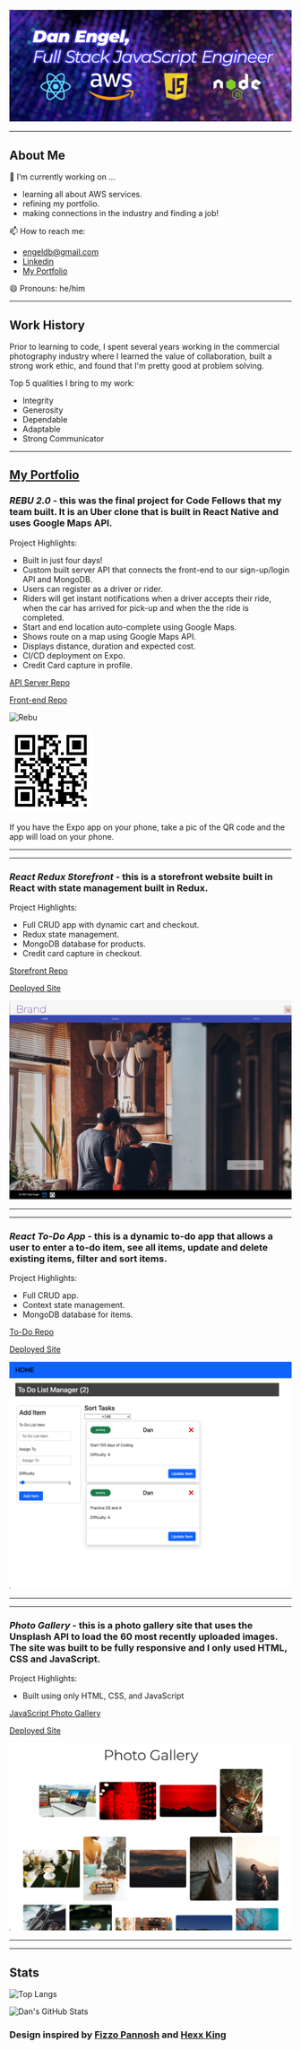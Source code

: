 ![background image](assets/github_header.jpg)

___

## About Me

🔭 I’m currently working on ...
  - learning all about AWS services.
  - refining my portfolio.
   - making connections in the industry and finding a job!

📫 How to reach me:
  - engeldb@gmail.com
  - [Linkedin](https://www.linkedin.com/in/danengel-seattle/)
  - [My Portfolio](https://danengel.webflow.io/)

😄 Pronouns: he/him

___

## Work History

Prior to learning to code, I spent several years working in the commercial photography industry where I learned the value of collaboration, built a strong work ethic, and found that I'm pretty good at problem solving.

Top 5 qualities I bring to my work:

- Integrity
- Generosity
- Dependable
- Adaptable
- Strong Communicator

___

## [My Portfolio](https://danengel.webflow.io/)

### *REBU 2.0* - this was the final project for Code Fellows that my team built. It is an Uber clone that is built in React Native and uses Google Maps API.

Project Highlights:

- Built in just four days!
- Custom built server API that connects the front-end to our sign-up/login API and MongoDB.
- Users can register as a driver or rider.
- Riders will get instant notifications when a driver accepts their ride, when the car has arrived for pick-up and when the the ride is completed.
- Start and end location auto-complete using Google Maps.
- Shows route on a map using Google Maps API.
- Displays distance, duration and expected cost.
- CI/CD deployment on Expo.
- Credit Card capture in profile.

[API Server Repo](https://github.com/daneng1/auth-api-1)

[Front-end Repo](https://github.com/daneng1/RebuNative)

![Rebu](./assets/rebu.gif)

![Rebu Expo](./assets/rebu_expo.png)

If you have the Expo app on your phone, take a pic of the QR code and the app will load on your phone.

---
---

### *React Redux Storefront* - this is a storefront website built in React with state management built in Redux.

Project Highlights:

- Full CRUD app with dynamic cart and checkout.
- Redux state management.
- MongoDB database for products.
- Credit card capture in checkout.

[Storefront Repo](https://github.com/daneng1/storefont)

<a href="https://danengel-storefront.netlify.app/" target="_blank">Deployed Site</a>

![Storefront](./assets/storefront.png)

---
---

### *React To-Do App* - this is a dynamic to-do app that allows a user to enter a to-do item, see all items, update and delete existing items, filter and sort items.

Project Highlights:

- Full CRUD app.
- Context state management.
- MongoDB database for items.

[To-Do Repo](https://github.com/daneng1/todo)

<a href="https://react-todo-danengel.netlify.app/" target="_blank">Deployed Site</a>

![To-Do](./assets/to-do.png)

---
---

### *Photo Gallery* - this is a photo gallery site that uses the Unsplash API to load the 60 most recently uploaded images. The site was built to be fully responsive and I only used HTML, CSS and JavaScript.

Project Highlights:

- Built using only HTML, CSS, and JavaScript

[JavaScript Photo Gallery](https://github.com/daneng1/vanillaJSPhotoGallery)

<a href="https://photogallery-danengel.netlify.app/" target="_blank">Deployed Site</a>

![Photo Gallery](./assets/photo-gallery.png)

---
---

## Stats

![Top Langs](https://github-readme-stats.vercel.app/api/top-langs/?username=daneng1&theme=merko&langs_count=8)

![Dan's GitHub Stats](https://github-readme-stats.vercel.app/api?username=daneng1&show_icons=true&theme=dark)

### Design inspired by [Fizzo Pannosh](https://github.com/fizzo999) and [Hexx King](https://github.com/HexxKing)